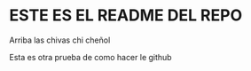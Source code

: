 # ESTE ES EL README DEL REPO

Arriba las chivas chi cheñol


Esta es otra prueba de como hacer le github

